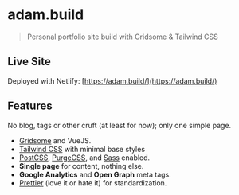 # adam.build

> Personal portfolio site build with Gridsome & Tailwind CSS 

## Live Site

Deployed with Netlify: [https://adam.build/](https://adam.build/)

## Features

No blog, tags or other cruft (at least for now); only one simple page.

- [Gridsome](https://gridsome.org/) and VueJS.
- [Tailwind CSS](https://tailwindcss.com) with minimal base styles
- [PostCSS](https://postcss.org/), [PurgeCSS](https://purgecss.com/), and [Sass](https://sass-lang.com/) enabled.
- **Single page** for content, nothing else.
- **Google Analytics** and **Open Graph** meta tags.
- [Prettier](https://prettier.io/) (love it or hate it) for standardization.
